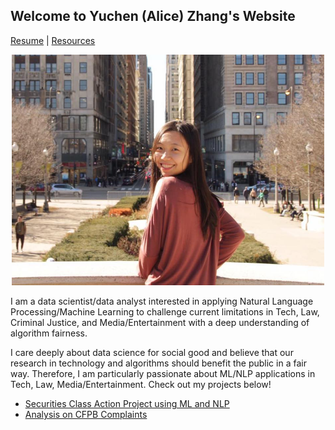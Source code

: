 ## Welcome to Yuchen (Alice) Zhang's Website
 <a href="https://drive.google.com/file/d/1T6NmDaqRm1NGXt8cJb4OD2gLqeqvT27v/view?usp=sharing">Resume</a> | <a href="https://zycalice.github.io/docs/Resources.md/">Resources</a> 

<p align="center">
  <img src="./images/profile-pic.jpg" class="inline" width="500"/>
</p>

I am a data scientist/data analyst interested in applying Natural Language Processing/Machine Learning to challenge current limitations in Tech, Law, Criminal Justice, and Media/Entertainment with a deep understanding of algorithm fairness.

I care deeply about data science for social good and believe that our research in technology and algorithms should benefit the public in a fair way. Therefore, I am particularly passionate about ML/NLP applications in Tech, Law, Media/Entertainment. Check out my projects below!

- [Securities Class Action Project using ML and NLP](https://zycalice.github.io/securities-class-action/)
- [Analysis on CFPB Complaints](https://zycalice.github.io/cfpb-complaints/)


